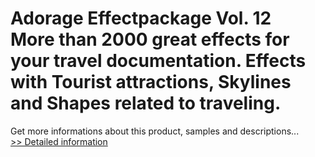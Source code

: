 # Adorage Effectpackage Vol. 12<br />More than 2000 great effects for your travel documentation. Effects with Tourist attractions, Skylines and Shapes related to traveling.
 Get more informations about this product, samples and descriptions...<br />[>> Detailed information](https://secure.element5.com/esales/product.html?productid=300426673&affiliateid=200057808)